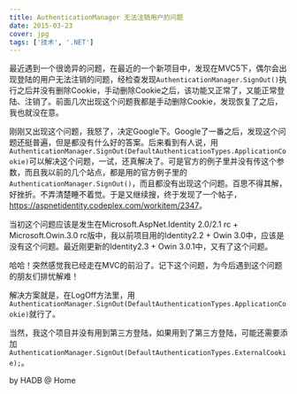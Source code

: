 ```yaml
---
title: AuthenticationManager 无法注销用户的问题
date: 2015-03-23
cover: jpg
tags: ['技术', '.NET']
---
```


最近遇到一个很诡异的问题，在最近的一个新项目中，发现在MVC5下，偶尔会出现登陆的用户无法注销的问题，经检查发现`AuthenticationManager.SignOut()`执行之后并没有删除Cookie，手动删除Cookie之后，该功能又正常了，又能正常登陆、注销了。前面几次出现这个问题我都是手动删除Cookie，发现恢复了之后，我也就没在意。

刚刚又出现这个问题，我怒了，决定Google下。Google了一番之后，发现这个问题还挺普遍，但是都没有什么好的答案。后来看到有人说，用`AuthenticationManager.SignOut(DefaultAuthenticationTypes.ApplicationCookie)`可以解决这个问题，一试，还真解决了。可是官方的例子里并没有传这个参数，而且我以前的几个站点，都是用的官方例子里的`AuthenticationManager.SignOut()`，而且都没有出现这个问题。百思不得其解，好挫折。不弄清楚睡不着觉。于是又继续搜，终于发现了一个帖子，<https://aspnetidentity.codeplex.com/workitem/2347>。

当初这个问题应该是发生在Microsoft.AspNet.Identity 2.0/2.1 rc + Microsoft.Owin.3.0 rc版中，我以前项目用的Identity2.2 + Owin 3.0中，应该是没有这个问题。最近刚更新的Identity2.3 + Owin 3.0.1中，又有了这个问题。

哈哈！突然感觉我已经走在MVC的前沿了。记下这个问题，为今后遇到这个问题的朋友们排忧解难！

解决方案就是，在LogOff方法里，用`AuthenticationManager.SignOut(DefaultAuthenticationTypes.ApplicationCookie)`就行了。

当然，我这个项目并没有用到第三方登陆，如果用到了第三方登陆，可能还需要添加`AuthenticationManager.SignOut(DefaultAuthenticationTypes.ExternalCookie);`。

by HADB @ Home

